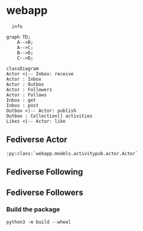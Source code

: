 # webapp

```mermaid
  info
```

```mermaid
graph TD;
    A-->B;
    A-->C;
    B-->D;
    C-->D;
```

```mermaid
classDiagram
Actor <|-- Inbox: receive
Actor : Inbox
Actor : Outbox
Actor : Followers
Actor : Follows
Inbox : get
Inbox : post
Outbox <|-- Actor: publish
Outbox : Collection[] activities
Likes <|-- Actor: like
``` 

## Fediverse Actor

```
:py:class:`webapp.models.activitypub.actor.Actor`
```

## Fediverse Following

## Fediverse Followers

### Build the package
```
python3 -m build --wheel
``` 
